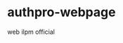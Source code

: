 # authpro-webpage
web ilpm official
<script type="text/javascript" src="https://www.authpro.com/auth/hamuslimin/?action=pp">
</script>


